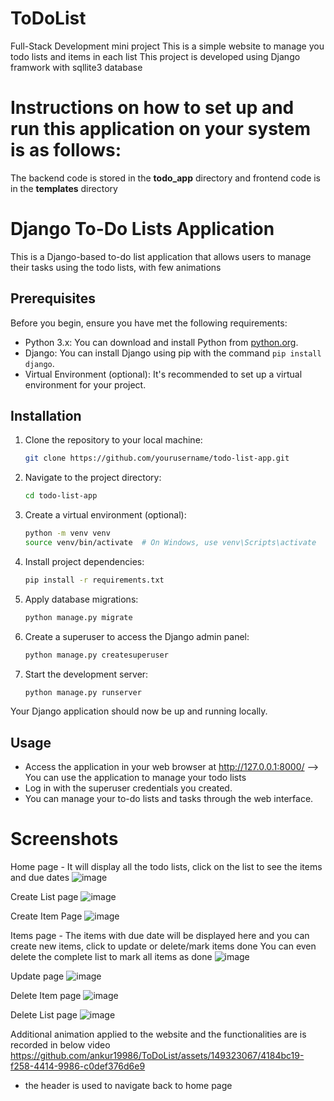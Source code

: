 # ToDoList
Full-Stack Development mini project
This is a simple website to manage you todo lists and items in each list
This project is developed using Django framwork with sqllite3 database

# Instructions on how to set up and run this application on your system is as follows:
The backend code is stored in the **todo_app** directory and frontend code is in the **templates** directory

# Django To-Do Lists Application

This is a Django-based to-do list application that allows users to manage their tasks using the todo lists, with few animations

## Prerequisites

Before you begin, ensure you have met the following requirements:

- Python 3.x: You can download and install Python from [python.org](https://www.python.org/downloads/).
- Django: You can install Django using pip with the command `pip install django`.
- Virtual Environment (optional): It's recommended to set up a virtual environment for your project.

## Installation

1. Clone the repository to your local machine:

   ```bash
   git clone https://github.com/yourusername/todo-list-app.git
   ```

2. Navigate to the project directory:

   ```bash
   cd todo-list-app
   ```

3. Create a virtual environment (optional):

   ```bash
   python -m venv venv
   source venv/bin/activate  # On Windows, use venv\Scripts\activate
   ```

4. Install project dependencies:

   ```bash
   pip install -r requirements.txt
   ```

5. Apply database migrations:

   ```bash
   python manage.py migrate
   ```

6. Create a superuser to access the Django admin panel:

   ```bash
   python manage.py createsuperuser
   ```

7. Start the development server:

   ```bash
   python manage.py runserver
   ```

Your Django application should now be up and running locally.

## Usage

- Access the application in your web browser at http://127.0.0.1:8000/  --> You can use the application to manage your todo lists
- Log in with the superuser credentials you created.
- You can manage your to-do lists and tasks through the web interface.

# Screenshots

Home page - It will display all the todo lists, click on the list to see the items and due dates
![image](https://github.com/ankur19986/ToDoList/assets/149323067/224d4552-9c32-4943-ab20-e68ddf0ee2ad)

Create List page
![image](https://github.com/ankur19986/ToDoList/assets/149323067/f52bca77-eda3-49a0-b498-baf7cb191480)

Create Item Page
![image](https://github.com/ankur19986/ToDoList/assets/149323067/70463500-cd3d-4265-8d80-b55326cae047)

Items page - The items with due date will be displayed here and you can create new items, click to update or delete/mark items done
You can even delete the complete list to mark all items as done
![image](https://github.com/ankur19986/ToDoList/assets/149323067/7e424aaf-23fc-48c0-8bf3-bda19c6f1f66)

Update page
![image](https://github.com/ankur19986/ToDoList/assets/149323067/4de59502-92ac-41b1-b4ba-5d133e42507d)

Delete Item page
![image](https://github.com/ankur19986/ToDoList/assets/149323067/6fa5a800-48cb-4974-adb8-ddc28d60befe)

Delete List page
![image](https://github.com/ankur19986/ToDoList/assets/149323067/cbcd6944-e947-4a4e-b681-486f1372c140)

Additional animation applied to the website and the functionalities are is recorded in below video
https://github.com/ankur19986/ToDoList/assets/149323067/4184bc19-f258-4414-9986-c0def376d6e9

* the header is used to navigate back to home page

